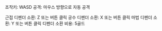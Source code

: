 조작키: WASD
공격: 마우스 방향으로 자동 공격

근접 디펜더 소환: Z 또는 버튼 클릭
궁수 디펜더 소환: X 또는 버튼 클릭
마법 디펜더 소환: Y 또는 버튼 클릭
디펜더 소환 비용: 5골드
